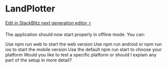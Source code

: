 # LandPlotter

[Edit in StackBlitz next generation editor ⚡️](https://stackblitz.com/~/github.com/chandrasmailbox/LandPlotter)

The application should now start properly in offline mode. You can:

Use npm run web to start the web version
Use npm run android or npm run ios to start the mobile version
Use the default npm run start to choose your platform
Would you like to test a specific platform or should I explain any part of the setup in more detail?